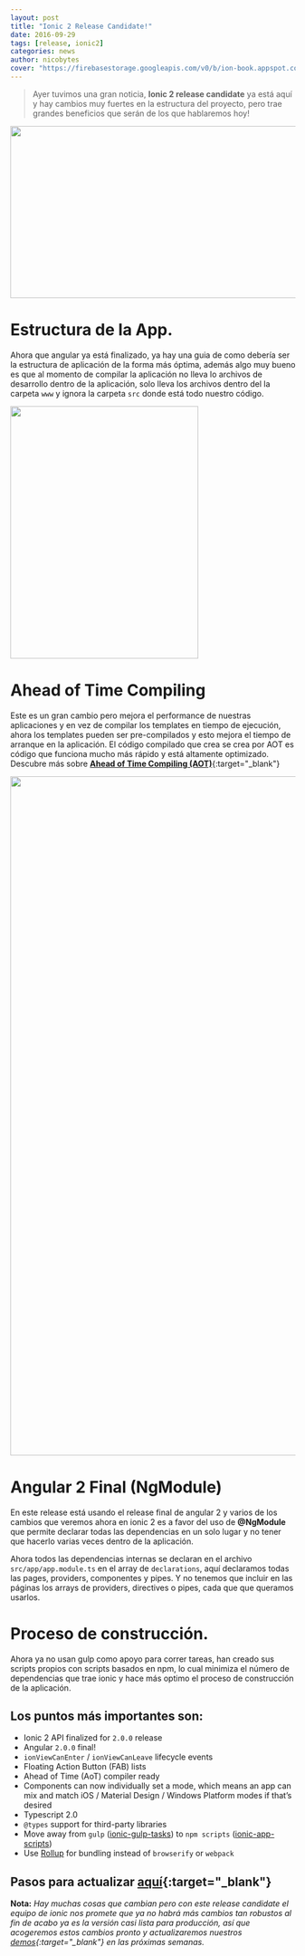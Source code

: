 ```yaml
---
layout: post
title: "Ionic 2 Release Candidate!"
date: 2016-09-29
tags: [release, ionic2]
categories: news
author: nicobytes
cover: "https://firebasestorage.googleapis.com/v0/b/ion-book.appspot.com/o/posts%2F2016-09-29-ionic-2-release-candidate%2Fionicrc0-1024x304.png?alt=media&token=b6d29ad9-af1d-4258-970e-ef95f8fbb647"
---
```


> Ayer tuvimos una gran noticia, **Ionic 2 release candidate** ya está aquí y hay cambios muy fuertes en la estructura del proyecto, pero trae grandes beneficios que serán de los que hablaremos hoy!

<img width="1024" height="304" class="responsive" src="https://firebasestorage.googleapis.com/v0/b/ion-book.appspot.com/o/posts%2F2016-09-29-ionic-2-release-candidate%2Fionicrc0-1024x304.png?alt=media&token=b6d29ad9-af1d-4258-970e-ef95f8fbb647">

# Estructura de la App.

Ahora que angular ya está finalizado, ya hay una guia de como debería ser la estructura de aplicación de la forma más óptima, además algo muy bueno es que al momento de compilar la aplicación no lleva lo archivos de desarrollo dentro de la aplicación, solo lleva los archivos dentro del la carpeta `www` y ignora la carpeta `src` donde está todo nuestro código.

<div class="row">
  <div class="col col-100 col-md-50 col-lg-50">
    <img width="332" height="446" class="responsive" src="https://u.cubeupload.com/ZBUnv9.png">
  </div>
</div>

# Ahead of Time Compiling

Este es un gran cambio pero mejora el performance de nuestras aplicaciones y en vez de compilar los templates en tiempo de ejecución, ahora los templates pueden ser pre-compilados y esto mejora el tiempo de arranque en la aplicación. El código compilado que crea se crea por AOT es código que funciona mucho más rápido y está altamente optimizado. Descubre más sobre [**Ahead of Time Compiling (AOT)**](https://en.wikipedia.org/wiki/Ahead-of-time_compilation){:target="_blank"}

<img width="1400" height="1200" class="responsive" src="https://blog.ionic.io/wp-content/uploads/2016/09/beta11-vs-beta12.gif">

# Angular 2 Final (NgModule)

En este release está usando el release final de angular 2 y varios de los cambios que veremos ahora en ionic 2 es a favor del uso de **@NgModule** que permite declarar todas las dependencias en un solo lugar y no tener que hacerlo varias veces dentro de la aplicación.

Ahora todos las dependencias internas se declaran en el archivo `src/app/app.module.ts` en el array de `declarations`, aquí declaramos todas las pages, providers, componentes y pipes. Y no tenemos que incluir en las páginas los arrays de providers, directives o pipes, cada que que queramos usarlos.

# Proceso de construcción.

Ahora ya no usan gulp como apoyo para correr tareas, han creado sus scripts propios con scripts basados en npm, lo cual minimiza el número de dependencias que trae ionic y hace más optimo el proceso de construcción de la aplicación.

## Los puntos más importantes son:

* Ionic 2 API finalized for `2.0.0` release
* Angular `2.0.0` final!
* `ionViewCanEnter` / `ionViewCanLeave` lifecycle events
* Floating Action Button (FAB) lists
* Ahead of Time (AoT) compiler ready
* Components can now individually set a mode, which means an app can mix and match iOS / Material Design / Windows Platform modes if that’s desired
* Typescript 2.0
* `@types` support for third-party libraries
* Move away from `gulp` ([ionic-gulp-tasks](https://github.com/driftyco/ionic-gulp-tasks)) to `npm scripts` ([ionic-app-scripts](https://github.com/driftyco/ionic-app-scripts))
* Use [Rollup](http://rollupjs.org) for bundling instead of `browserify` or `webpack`

## Pasos para actualizar [aquí](https://github.com/driftyco/ionic/blob/master/CHANGELOG.md#steps-to-upgrade-to-rc0){:target="_blank"}

**Nota:** *Hay muchas cosas que cambian pero con este release candidate el equipo de ionic nos promete que ya no habrá más cambios tan robustos al fin de acabo ya es la versión casi lista para producción, así que acogeremos estos cambios pronto y actualizaremos nuestros [demos]({{site.urlblog}}//ionic2/){:target="_blank"} en las próximas semanas.*
